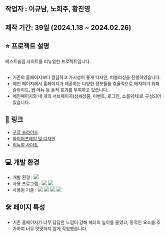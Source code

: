 ## 작업자 : 이규남, 노희주, 황진영

## 제작 기간: 39일 (2024.1.18 ~ 2024.02.26)

## ⭐️ 프로젝트 설명

베스트슬립 사이트를 리뉴얼한 프로젝트입니다.<br/><br/>

- 기존의 홈페이지보다 깔끔하고 가시성이 좋게 디자인, 퍼블리싱을 진행하였습니다.
- 메인 페이지에서 홈페이지가 제공하는 다양한 정보들을 효율적으로 배치하기 위해 슬라이드, 탭 메뉴 등 동적 효과를 부여하고 있습니다.
- 메인페이지와 네 개의 서브페이지(상세상품, 이벤트, 로그인, 쇼룸위치)로 구성되어있습니다.

## 🚀 링크
- [구글 슬라이드](https://docs.google.com/presentation/d/1lU1AZZpJrPoBR07Vux4YSnotGvL6_42A9HDMTdfF0HQ/edit?usp=sharing)
- [와이어프레임 및 디자인](https://www.figma.com/file/HNKJAath2PaTm5LkzHKJO8/%EB%84%A4%EC%9D%B4%EB%B9%84%EC%A6%88?type=design&node-id=188%3A35&mode=design&t=x6zYEsskfvwRiXdK-1)
- [리뉴얼 사이트](https://rbska9810.github.io/project-bestSleep/) <br>
## 💻 개발 환경

- 개발 환경 : <img src="https://img.shields.io/badge/windows10-0078D6?style=flat-square&logo=windows10&logoColor=white"/>
- 사용 프로그램 : <img src="https://img.shields.io/badge/Vs code-007ACC?style=flat-square&logo=visualstudiocode&logoColor=white"/> <img src="https://img.shields.io/badge/figma-F24E1E?style=flat-square&logo=figma&logoColor=white"/>
- 사용된 기술 :
  <img src="https://img.shields.io/badge/html5-E34F26?style=flat-square&logo=html5&logoColor=white"> <img src="https://img.shields.io/badge/Sass-CC6699?style=for-the-badge&logo=sass&logoColor=white"> <img src="https://img.shields.io/badge/JavaScript-F7DF1E?style=flat-square&logo=JavaScript&logoColor=white"> <img src="https://img.shields.io/badge/Swiper-6332F6?style=flat-square&logo=Swiper&logoColor=white">

## 🛠️ 페이지 특성

- 기존 홈페이지가 너무 답답한 느낌이 강해 헤더의 높이를 줄였고, 동적인 요소를 추가하여 너무 밋밋하지 않게 작업했습니다.
